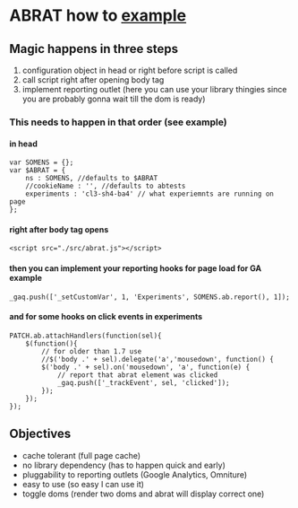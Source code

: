 # ABRAT how to [example](http://baldur.github.com/abrat/)

## Magic happens in three steps
1. configuration object in head or right before script is called
2. call script right after opening body tag 
3. implement reporting outlet (here you can use your library thingies since you are probably gonna wait till the dom is ready)

### This needs to happen in that order (see example)

#### in head
    var SOMENS = {};
    var $ABRAT = {
        ns : SOMENS, //defaults to $ABRAT 
        //cookieName : '', //defaults to abtests
        experiments : 'cl3-sh4-ba4' // what experiemnts are running on page
    };

#### right after body tag opens
    <script src="./src/abrat.js"></script>

#### then you can implement your reporting hooks for page load for GA example
    _gaq.push(['_setCustomVar', 1, 'Experiments', SOMENS.ab.report(), 1]);

#### and for some hooks on click events in experiments
    PATCH.ab.attachHandlers(function(sel){
        $(function(){
            // for older than 1.7 use
            //$('body .' + sel).delegate('a','mousedown', function() {
            $('body .' + sel).on('mousedown', 'a', function(e) {
                // report that abrat element was clicked
                _gaq.push(['_trackEvent', sel, 'clicked']);
            });
        });
    });



## Objectives
* cache tolerant (full page cache)
* no library dependency (has to happen quick and early)
* pluggability to reporting outlets (Google Analytics, Omniture)
* easy to use (so easy I can use it)
* toggle doms (render two doms and abrat will display correct one)



